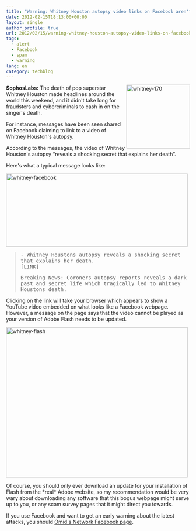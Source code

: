 ```yaml
---
title: "Warning: Whitney Houston autopsy video links on Facebook aren't what they seem"
date: 2012-02-15T18:13:00+00:00
layout: single
author_profile: true
url: 2012/02/15/warning-whitney-houston-autopsy-video-links-on-facebook-arent-what-they-seem/
tags:
  - alert
  - Facebook
  - spam
  - warning
lang: en
category: techblog
---
```

[<img title="whitney-170" border="0" alt="whitney-170" align="right" src="http://lh3.ggpht.com/-qPR73UlqP-M/TzvuY4pUpYI/AAAAAAAAEzA/fNpPPKVy14I/whitney-170_thumb.jpg?imgmax=800" width="174" height="174" />](http://lh6.ggpht.com/-y7OTaZdbpwY/TzvuT2HLzKI/AAAAAAAAEy4/IzUMINtz5Bg/s1600-h/whitney-170%25255B2%25255D.jpg)**SophosLabs:** The death of pop superstar Whitney Houston made headlines around the world this weekend, and it didn't take long for fraudsters and cybercriminals to cash in on the singer's death. 

For instance, messages have been seen shared on Facebook claiming to link to a video of Whitney Houston's autopsy. 

According to the messages, the video of Whitney Houston's autopsy “reveals a shocking secret that explains her death”. 

Here's what a typical message looks like: 

[<img title="whitney-facebook" border="0" alt="whitney-facebook" src="http://lh3.ggpht.com/-GasoymtZH70/TzvujOVDQdI/AAAAAAAAEzQ/YH8aPjuFmE0/whitney-facebook_thumb%25255B2%25255D.jpg?imgmax=800" width="498" height="200" />](http://lh6.ggpht.com/-RWKGnCZ7dPk/TzvudzQH7kI/AAAAAAAAEzI/-n9xTTr-6Y8/s1600-h/whitney-facebook%25255B4%25255D.jpg) 

>  <tt>- Whitney Houstons autopsy reveals a shocking secret that explains her death.<br />[LINK]</tt> 
> 
> <tt>Breaking News: Coroners autopsy reports reveals a dark past and secret life which tragically led to Whitney Houstons death.</tt>

Clicking on the link will take your browser which appears to show a YouTube video embedded on what looks like a Facebook webpage. However, a message on the page says that the video cannot be played as your version of Adobe Flash needs to be updated. 

[<img title="whitney-flash" border="0" alt="whitney-flash" src="http://lh3.ggpht.com/-iXHvq2n760U/TzvuvmThN-I/AAAAAAAAEzg/FnYDQVKR45c/whitney-flash_thumb%25255B2%25255D.jpg?imgmax=800" width="498" height="410" />](http://lh6.ggpht.com/-6uj5zurbqj4/TzvuoI7-DjI/AAAAAAAAEzY/QhrVtWu-giM/s1600-h/whitney-flash%25255B4%25255D.jpg) 

Of course, you should only ever download an update for your installation of Flash from the \*real\* Adobe website, so my recommendation would be very wary about downloading any software that this bogus webpage might serve up to you, or any scam survey pages that it might direct you towards. 

If you use Facebook and want to get an early warning about the latest attacks, you should <a href="https://www.facebook.com/omidsnetwork/" target="_blank">Omid's Network Facebook page</a>.